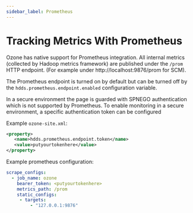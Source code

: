 ```yaml
---
sidebar_label: Prometheus
---
```

<!---
  Licensed to the Apache Software Foundation (ASF) under one or more
  contributor license agreements.  See the NOTICE file distributed with
  this work for additional information regarding copyright ownership.
  The ASF licenses this file to You under the Apache License, Version 2.0
  (the "License"); you may not use this file except in compliance with
  the License.  You may obtain a copy of the License at

      http://www.apache.org/licenses/LICENSE-2.0

  Unless required by applicable law or agreed to in writing, software
  distributed under the License is distributed on an "AS IS" BASIS,
  WITHOUT WARRANTIES OR CONDITIONS OF ANY KIND, either express or implied.
  See the License for the specific language governing permissions and
  limitations under the License.
-->

# Tracking Metrics With Prometheus

Ozone has native support for Prometheus integration. All internal metrics (collected by Hadoop metrics framework) are published under the `/prom` HTTP endpoint. (For example under http://localhost:9876/prom for SCM).

The Prometheus endpoint is turned on by default but can be turned off by the `hdds.prometheus.endpoint.enabled` configuration variable.

In a secure environment the page is guarded with SPNEGO authentication which is not supported by Prometheus. To enable monitoring in a secure environment, a specific authentication token can be configured

Example `ozone-site.xml`:

```XML
<property>
   <name>hdds.prometheus.endpoint.token</name>
   <value>putyourtokenhere</value>
</property>
```

Example prometheus configuration:

```YAML
scrape_configs:
  - job_name: ozone
    bearer_token: <putyourtokenhere>
    metrics_path: /prom
    static_configs:
     - targets:
         - "127.0.0.1:9876"
```
